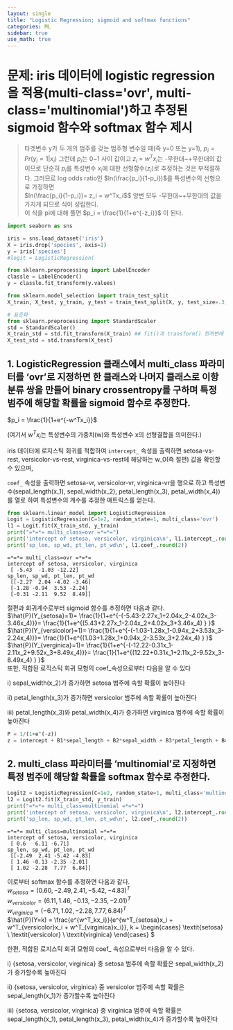 ```yaml
---
layout: single
title: "Logistic Regression; sigmoid and softmax functions"
categories: ML
sidebar: true
use_math: true
---
```

# 문제: iris 데이터에 logistic regression을 적용(multi-class='ovr', multi-class='multinomial')하고 추정된 sigmoid 함수와 softmax 함수 제시

> 타겟변수 y가 두 개의 범주를 갖는 범주형 변수일 때(즉 y=0 또는 y=1), $p_i = Pr(y_i=1|x_i)$
> 그런데 $p_i$는 0\~1 사이 값이고
> $z_i$ = $w^Tx_i$는 -무한대\~+무한대의 값이므로
> 단순히 $p_i$를 특성변수 $x_i$에 대한 선형함수($z_i$)로 추정하는 것은 부적절하다. 그러므로 log odds ratio인 $ln(\frac{p_i}{1-p_i})$를 특성변수의 선형으로 가정하면 <br>
> $ln(\frac{p_i}{1-p_i})= z_i = w^Tx_i$$
> 양변 모두 -무한대~+무한대의 값을 가지게 되므로 식이 성립한다. <br>
> 이 식을 pi에 대해 풀면 $p_i = \frac{1}{1+e^{-z_i}}$ 이 된다. 


```python
import seaborn as sns

iris = sns.load_dataset('iris')
X = iris.drop('species', axis=1)
y = iris['species']
#logit = LogisticRegression(
```


```python
from sklearn.preprocessing import LabelEncoder
classle = LabelEncoder()
y = classle.fit_transform(y.values)
```


```python
from sklearn.model_selection import train_test_split
X_train, X_test, y_train, y_test = train_test_split(X, y, test_size=.3, random_state=1, stratify=y)
```


```python
# 표준화
from sklearn.preprocessing import StandardScaler
std = StandardScaler()
X_train_std = std.fit_transform(X_train) ## fit()과 transform() 한꺼번에 적용 
X_test_std = std.transform(X_test)
```

## 1. LogisticRegression 클래스에서 multi_class 파라미터를 ‘ovr’로 지정하면 한 클래스와 나머지 클래스로 이항분류 쌍을 만들어 binary crossentropy를 구하며 특정 범주에 해당할 확률을 sigmoid 함수로 추정한다. 

$p_i = \frac{1}{1+e^{-w^Tx_i}}$

(여기서 $w^T x_i$는 특성변수의 가중치(w)와 특성변수 x의 선형결합을 의미한다.)

iris 데이터에 로지스틱 회귀를 적합하여 `intercept_` 속성을 출력하면  setosa-vs-rest, versicolor-vs-rest, virginica-vs-rest에 해당하는 w_0(즉 절편) 값을 확인할 수 있으며, 

`coef_` 속성을 출력하면  setosa-vr, versicolor-vr, virginica-vr을 행으로 하고 특성변수(sepal_length(x_1), sepal_width(x_2), petal_length(x_3), petal_width(x_4))를 열로 하여 특성변수의 계수를 추정한 매트릭스를 얻는다. 



```python
from sklearn.linear_model import LogisticRegression
Logit = LogisticRegression(C=1e2, random_state=1, multi_class='ovr')
l1 = Logit.fit(X_train_std, y_train)
print("=*=*= multi_class=ovr =*=*=")
print('intercept of setosa, versicolor, virginica\n', l1.intercept_.round(2))
print('sp_len, sp_wd, pt_len, pt_wd\n', l1.coef_.round(2))
```

    =*=*= multi_class=ovr =*=*=
    intercept of setosa, versicolor, virginica
     [ -5.43  -1.03 -12.22]
    sp_len, sp_wd, pt_len, pt_wd
     [[-2.27  2.04 -4.02 -3.46]
     [-1.28 -0.94  3.53 -2.24]
     [-0.31 -2.11  9.52  8.49]]


절편과 회귀계수로부터 sigmoid 함수를 추정하면 다음과 같다.
<br/>
$\hat{P}(Y_{setosa}=1)=  \frac{1}{1+e^{-(-5.43-2.27x_1+2.04x_2-4.02x_3-3.46x_4)}}=  \frac{1}{1+e^{(5.43+2.27x_1-2.04x_2+4.02x_3+3.46x_4) } }$
<br/>
$\hat{P}(Y_{versicolor}=1)=  \frac{1}{1+e^{-(-1.03-1.28x_1-0.94x_2+3.53x_3-2.24x_4)}}=  \frac{1}{1+e^{(1.03+1.28x_1+0.94x_2-3.53x_3+2.24x_4) } }$
<br/>
$\hat{P}(Y_{verginica}=1)=  \frac{1}{1+e^{-(-12.22-0.31x_1-2.11x_2+9.52x_3+8.49x_4)}}=  \frac{1}{1+e^{(12.22+0.31x_1+2.11x_2-9.52x_3-8.49x_4) } }$
<br/>
또한, 적합된 로직스틱 회귀 모형의 coef_속성으로부터 다음을 알 수 있다

ⅰ\) sepal_width(x_2)가 증가하면 setosa 범주에 속할 확률이 높아진다

ⅱ\) petal_length(x_3)가 증가하면 versicolor 범주에 속할 확률이 높아진다

ⅲ\) petal_length(x_3)와 petal_width(x_4)가 증가하면 virginica 범주에 속할 확률이 높아진다



```python
P = 1/(1+e^(-z))
z = intercept + B1*sepal_length + B2*sepal_width + B3*petal_length + B4*petal_width

```

## 2. multi_class 파라미터를 ‘multinomial’로 지정하면 특정 범주에 해당할 확률을 softmax 함수로 추정한다. 
```python
Logit2 = LogisticRegression(C=1e2, random_state=1, multi_class='multinomial')
l2 = Logit2.fit(X_train_std, y_train)
print("=*=*= multi_class=multinomial =*=*=")
print('intercept of setosa, versicolor, virginica\n', l2.intercept_.round(2))
print('sp_len, sp_wd, pt_len, pt_wd\n', l2.coef_.round(2))
```

    =*=*= multi_class=multinomial =*=*=
    intercept of setosa, versicolor, virginica
     [ 0.6   6.11 -6.71]
    sp_len, sp_wd, pt_len, pt_wd
     [[-2.49  2.41 -5.42 -4.83]
     [ 1.46 -0.13 -2.35 -2.01]
     [ 1.02 -2.28  7.77  6.84]]


이로부터 softmax 함수를 추정하면 다음과 같다.
<br/>
$w_{setosa} = (0.60, -2.49, 2.41, -5.42, -4.83)^T$
<br/>
$w_{versicolor} = (6.11, 1.46, -0.13, -2.35, -2.01)^T$
<br/>
$w_{virginica} = (-6.71, 1.02, -2.28, 7.77, 6.84)^T$
<br/>
$\hat{P}(Y=k) = \frac{e^{w^T_kx_i}}{e^{w^T_{setosa}x_i + w^T_{versicolor}x_i + w^T_{virginica}x_i}}, 
k =
\begin{cases}
\textit{setosa} \\
\textit{versicolor} \\
\textit{virginica}
\end{cases}
$

한편, 적합된 로지스틱 회귀 모형의 coef_ 속성으로부터 다음을 알 수 있다. 

ⅰ) {setosa, versicolor, virginica} 중 setosa 범주에 속할 확률은 sepal_width(x_2)가 증가할수록 높아진다

ⅱ) {setosa, versicolor, virginica} 중 versicolor 범주에 속할 확률은 sepal_length(x_1)가 증가할수록 높아진다

ⅲ) {setosa, versicolor, virginica} 중 virginica 범주에 속할 확률은 sepal_length(x_1), petal_length(x_3), petal_width(x_4)가 증가할수록 높아진다

